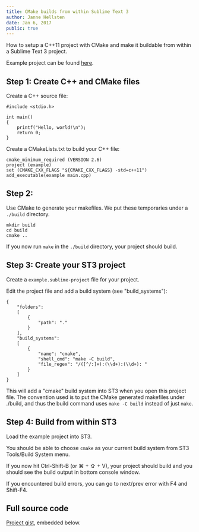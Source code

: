 ```yaml
---
title: CMake builds from within Sublime Text 3
author: Janne Hellsten
date: Jan 6, 2017
public: true
---
```


How to setup a C++11 project with CMake and make it buildable from within a Sublime Text 3 project.

Example project can be found [here][gist].

## Step 1: Create C++ and CMake files

Create a C++ source file:

```{.c}
#include <stdio.h>

int main()
{
    printf("Hello, world!\n");
    return 0;
}
```

Create a CMakeLists.txt to build your C++ file:

```
cmake_minimum_required (VERSION 2.6)
project (example)
set (CMAKE_CXX_FLAGS "${CMAKE_CXX_FLAGS} -std=c++11")
add_executable(example main.cpp)
```

## Step 2:

Use CMake to generate your makefiles.  We put these temporaries under a `./build` directory.

```{.bash}
mkdir build
cd build
cmake ..
```

If you now run `make` in the `./build` directory, your project should build.

## Step 3: Create your ST3 project

Create a `example.sublime-project` file for your project.

Edit the project file and add a build system (see "build_systems"):

```{.json}
{
    "folders":
    [
        {
            "path": "."
        }
    ],
    "build_systems":
    [
        {
            "name": "cmake",
            "shell_cmd": "make -C build",
            "file_regex": "/([^/:]+):(\\d+):(\\d+): "
        }
    ]
}
```

This will add a "cmake" build system into ST3 when you open this project file.  The convention used is to put the CMake generated makefiles under ./build, and thus the build command uses `make -C build` instead of just `make`.

## Step 4: Build from within ST3

Load the example project into ST3.

You should be able to choose `cmake` as your current build system from ST3 Tools/Build System menu.

If you now hit Ctrl-Shift-B (or ⌘ + ⇧ + V), your project should build and you should see the build output in bottom console window.

If you encountered build errors, you can go to next/prev error with F4 and Shift-F4.

## Full source code

[Project gist][gist], embedded below.

<script src="https://gist.github.com/nurpax/1927b189bccdac1fbf6389a47c8a7fab.js"></script>

[gist]: https://gist.github.com/nurpax/1927b189bccdac1fbf6389a47c8a7fab
